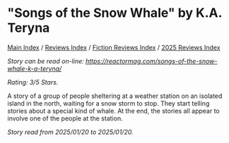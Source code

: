 # "Songs of the Snow Whale" by K.A. Teryna

[Main Index](../../../README.md) / [Reviews Index](../../README.md) / [Fiction Reviews Index](../README.md) / [2025 Reviews Index](README.md)

*Story can be read on-line: <https://reactormag.com/songs-of-the-snow-whale-k-a-teryna/>*

*Rating: 3/5 Stars.*

A story of a group of people sheltering at a weather station on an isolated island in the north, waiting for a snow storm to stop. They start telling stories about a special kind of whale. At the end, the stories all appear to involve one of the people at the station.

*Story read from 2025/01/20 to 2025/01/20.*
